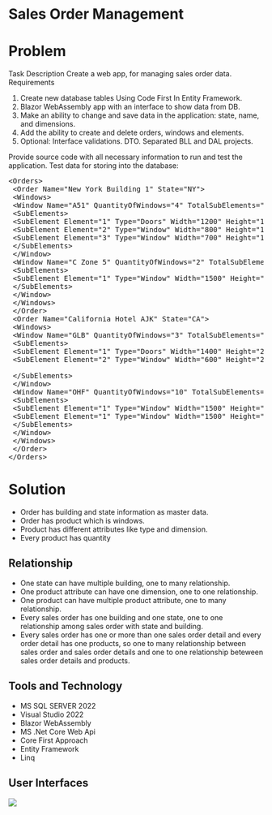 # Sales Order Management
# Problem
Task Description 
Create a web app, for managing sales order data. 
Requirements 
1. Create new database tables Using Code First In Entity Framework. 
2. Blazor WebAssembly app with an interface to show data from DB. 
3. Make an ability to change and save data in the application: state, name, and dimensions. 
4. Add the ability to create and delete orders, windows and elements. 
5. Optional: Interface validations. DTO. Separated BLL and DAL projects. 

Provide source code with all necessary information to run and test the application. 
Test data for storing into the database: 

<pre>
&lt;Orders&gt;
 &lt;Order Name="New York Building 1" State="NY"&gt;
 &lt;Windows&gt;
 &lt;Window Name="A51" QuantityOfWindows="4" TotalSubElements="3"&gt;
 &lt;SubElements&gt;
 &lt;SubElement Element="1" Type="Doors" Width="1200" Height="1850" /&gt;
 &lt;SubElement Element="2" Type="Window" Width="800" Height="1850" /&gt;
 &lt;SubElement Element="3" Type="Window" Width="700" Height="1850" /&gt;
 &lt;/SubElements&gt;
 &lt;/Window&gt;
 &lt;Window Name="C Zone 5" QuantityOfWindows="2" TotalSubElements="1"&gt;
 &lt;SubElements&gt;
 &lt;SubElement Element="1" Type="Window" Width="1500" Height="2000" /&gt;
 &lt;/SubElements&gt;
 &lt;/Window&gt;
 &lt;/Windows&gt;
 &lt;/Order&gt;
 &lt;Order Name="California Hotel AJK" State="CA"&gt;
 &lt;Windows&gt;
 &lt;Window Name="GLB" QuantityOfWindows="3" TotalSubElements="2"&gt;
 &lt;SubElements&gt;
 &lt;SubElement Element="1" Type="Doors" Width="1400" Height="2200" /&gt;
 &lt;SubElement Element="2" Type="Window" Width="600" Height="2200" />
 
 &lt;/SubElements&gt;
 &lt;/Window&gt;
 &lt;Window Name="OHF" QuantityOfWindows="10" TotalSubElements="2"&gt;
 &lt;SubElements&gt;
 &lt;SubElement Element="1" Type="Window" Width="1500" Height="2000" /&gt;
 &lt;SubElement Element="1" Type="Window" Width="1500" Height="2000" /&gt;
 &lt;/SubElements&gt;
 &lt;/Window&gt;
 &lt;/Windows&gt;
 &lt;/Order&gt;
&lt;/Orders>
</pre>

# Solution
+ Order has building and state information as master data.
+ Order has product which is windows.
+ Product has different attributes like type and dimension.
+ Every product has quantity  

## Relationship
+ One state can have multiple building, one to many relationship. 
+ One product attribute can have one dimension, one to one relationship.
+ One product can  have multiple product attribute, one to many relationship.
+ Every sales order has one building and one state, one to one relationship among sales order with state and building.
+ Every sales order has one or more than one sales order detail and every order detail has one products, so one to many relationship between sales order and sales order details and one to one relationship beteween sales order details and products.

## Tools and Technology 
+ MS SQL SERVER 2022
+ Visual Studio 2022
+ Blazor WebAssembly
+ MS .Net Core Web Api
+ Core First Approach
+ Entity Framework
+ Linq

## User Interfaces

![](../SalesOrderManagement.Web/images/SalesOrderEntry.PNG)








